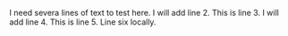 I need severa lines of text to test here.
I will add line 2.
This is line 3.
I will add line 4.
This is line 5.
Line six locally.